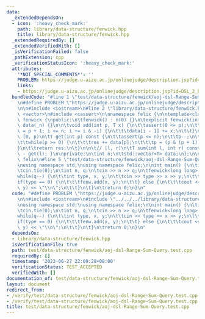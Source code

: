 ```yaml
---
data:
  _extendedDependsOn:
  - icon: ':heavy_check_mark:'
    path: library/data-structure/fenwick.hpp
    title: library/data-structure/fenwick.hpp
  _extendedRequiredBy: []
  _extendedVerifiedWith: []
  _isVerificationFailed: false
  _pathExtension: cpp
  _verificationStatusIcon: ':heavy_check_mark:'
  attributes:
    '*NOT_SPECIAL_COMMENTS*': ''
    PROBLEM: https://judge.u-aizu.ac.jp/onlinejudge/description.jsp?id=DSL_2_B
    links:
    - https://judge.u-aizu.ac.jp/onlinejudge/description.jsp?id=DSL_2_B
  bundledCode: "#line 1 \"test/data-structure/fenwick/aoj-dsl-Range-Sum-Query.test.cpp\"\
    \n#define PROBLEM \"https://judge.u-aizu.ac.jp/onlinejudge/description.jsp?id=DSL_2_B\"\
    \n\n#include <iostream>\n#line 2 \"library/data-structure/fenwick.hpp\"\n#include\
    \ <vector>\n#include <cassert>\n\nnamespace felix {\n\ntemplate<class T>\nstruct\
    \ fenwick {\npublic:\n\tfenwick() : n(0) {}\n\texplicit fenwick(int _n) : n(_n),\
    \ data(_n) {}\n\n\tvoid add(int p, T x) {\n\t\tassert(0 <= p);\n\t\tfor(int i\
    \ = p + 1; i <= n; i += i & -i) {\n\t\t\tdata[i - 1] += x;\n\t\t}\n\t}\n\n\t//\
    \ [0, p)\n\tT get(int p) const {\n\t\tassert(p <= n);\n\t\tp--;\n\t\tT res{};\n\
    \t\twhile(p >= 0) {\n\t\t\tres += data[p];\n\t\t\tp = (p & (p + 1)) - 1;\n\t\t\
    }\n\t\treturn res;\n\t}\n\n\t// [l, r)\n\tT sum(int l, int r) const { return get(r)\
    \ - get(l); }\n\nprivate:\n\tint n;\n\tstd::vector<T> data;\n};\n\n} // namespace\
    \ felix\n#line 5 \"test/data-structure/fenwick/aoj-dsl-Range-Sum-Query.test.cpp\"\
    \nusing namespace std;\nusing namespace felix;\n\nint main() {\n\tios::sync_with_stdio(false);\n\
    \tcin.tie(0);\n\tint n, q;\n\tcin >> n >> q;\n\tfenwick<long long> fenw(n);\n\t\
    while(q--) {\n\t\tint type, x, y;\n\t\tcin >> type >> x >> y;\n\t\t--x;\n\t\t\
    if(type == 0) {\n\t\t\tfenw.add(x, y);\n\t\t} else {\n\t\t\tcout << fenw.sum(x,\
    \ y) << \"\\n\";\n\t\t}\n\t}\n\treturn 0;\n}\n"
  code: "#define PROBLEM \"https://judge.u-aizu.ac.jp/onlinejudge/description.jsp?id=DSL_2_B\"\
    \n\n#include <iostream>\n#include \"../../../library/data-structure/fenwick.hpp\"\
    \nusing namespace std;\nusing namespace felix;\n\nint main() {\n\tios::sync_with_stdio(false);\n\
    \tcin.tie(0);\n\tint n, q;\n\tcin >> n >> q;\n\tfenwick<long long> fenw(n);\n\t\
    while(q--) {\n\t\tint type, x, y;\n\t\tcin >> type >> x >> y;\n\t\t--x;\n\t\t\
    if(type == 0) {\n\t\t\tfenw.add(x, y);\n\t\t} else {\n\t\t\tcout << fenw.sum(x,\
    \ y) << \"\\n\";\n\t\t}\n\t}\n\treturn 0;\n}\n"
  dependsOn:
  - library/data-structure/fenwick.hpp
  isVerificationFile: true
  path: test/data-structure/fenwick/aoj-dsl-Range-Sum-Query.test.cpp
  requiredBy: []
  timestamp: '2023-06-27 22:09:28+08:00'
  verificationStatus: TEST_ACCEPTED
  verifiedWith: []
documentation_of: test/data-structure/fenwick/aoj-dsl-Range-Sum-Query.test.cpp
layout: document
redirect_from:
- /verify/test/data-structure/fenwick/aoj-dsl-Range-Sum-Query.test.cpp
- /verify/test/data-structure/fenwick/aoj-dsl-Range-Sum-Query.test.cpp.html
title: test/data-structure/fenwick/aoj-dsl-Range-Sum-Query.test.cpp
---
```

